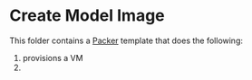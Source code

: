# Create Model Image

This folder contains a [Packer](https://www.packer.io/) template that does the
following:
1. provisions a VM
2. 